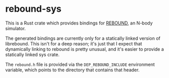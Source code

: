 # rebound-sys

This is a Rust crate which provides bindings for
[REBOUND](https://github.com/hannorein/rebound), an N-body simulator.

The generated bindings are currently only for a statically linked
version of librebound. This isn't for a deep reason; it's just that I
expect that dynamically linking to rebound is pretty unusual, and it's
easier to provide a statically linked sys crate.

The `rebound.h` file is provided via the `DEP_REBOUND_INCLUDE`
environment variable, which points to the directory that contains that
header.
